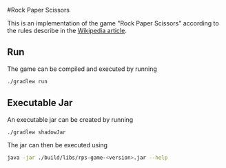 #Rock Paper Scissors

This is an implementation of the game "Rock Paper Scissors" according to the rules describe in 
the [Wikipedia article](https://en.wikipedia.org/wiki/Rock_paper_scissors).

## Run

The game can be compiled and executed by running
```bash
./gradlew run
```

## Executable Jar

An executable jar can be created by running
```bash
./gradlew shadowJar
```
The jar can then be executed using
```bash
java -jar ./build/libs/rps-game-<version>.jar --help
```